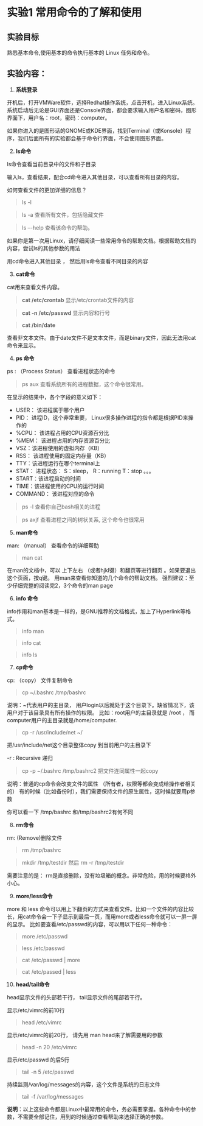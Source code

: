 # 实验1 常用命令的了解和使用
## 实验目标
熟悉基本命令,使用基本的命令执行基本的 Linux 任务和命令。
## 实验内容：
1. **系统登录**

开机后，打开VMWare软件，选择Redhat操作系统，点击开机，进入Linux系统。 系统启动后无论是GUI界面还是Console界面，都会要求输入用户名和密码，图形界面下，用户名：root，密码：computer。 

如果你进入的是图形话的GNOME或KDE界面，找到Terminal（或Konsole）程序，我们后面所有的实验都会基于命令行界面，不会使用图形界面。

2. **ls命令**

ls命令查看当前目录中的文件和子目录

输入ls，查看结果，配合cd命令进入其他目录，可以查看所有目录的内容。

如何查看文件的更加详细的信息？  
>ls -l

>ls -a
查看所有文件，包括隐藏文件  

>ls –-help 
查看该命令的帮助。 

如果你是第一次用Linux，请仔细阅读一些常用命令的帮助文档。根据帮助文档的内容，尝试ls的其他参数的用法

用cd命令进入其他目录 ， 然后用ls命令查看不同目录的内容

3. **cat命令**

cat用来查看文件内容。

 
>**cat /etc/crontab**   显示/etc/crontab文件的内容

>**cat -n /etc/passwd**  显示内容和行号

>**cat /bin/date**

查看非文本文件。由于date文件不是文本文件，而是binary文件，因此无法用cat命令来显示。

4. **ps 命令**

ps : （Process Status） 查看进程状态的命令

>ps aux  查看系统所有的进程数据，这个命令很常用。

在显示的结果中，各个字段的意义如下：

- USER： 该进程属于哪个用户
- PID： 进程ID，这个非常重要， Linux很多操作进程的指令都是根据PID来操作的
- %CPU： 该进程占用的CPU资源百分比
- %MEM： 该进程占用的内存资源百分比
- VSZ：该进程使用的虚拟内存（KB）
- RSS： 该进程使用的固定内存量（KB）
- TTY：该进程运行在哪个terminal上
- STAT： 进程状态： S：sleep， R：running    T：stop   。。。
- START：该进程启动的时间
- TIME：该进程使用的CPU的运行时间
- COMMAND： 该进程对应的命令

>ps -l  查看你自己bash相关的进程

>ps axjf  查看进程之间的树状关系, 这个命令也很常用

5. **man命令**

man: （manual） 查看命令的详细帮助
>man cat

在man的文档中，可以 上下左右 （或者hjkl键）和翻页等进行翻页 。如果要退出这个页面，按q键。
用man来查看你知道的几个命令的帮助文档。  强烈建议：至少仔细完整的阅读完2，3个命令的man page

6. **info 命令**

info作用和man基本是一样的，是GNU推荐的文档格式，加上了Hyperlink等格式。

>info man

>info cat

>info ls

7. **cp命令**

cp: （copy） 文件复制命令

>cp ~/.bashrc  /tmp/bashrc

说明：~代表用户的主目录， 用户login以后就处于这个目录下。缺省情况下，该用户对于该目录具有所有操作的权限。 比如：root用户的主目录就是 /root ， 而computer用户的主目录就是/home/computer.

>cp -r  /usr/include/net     ~/

把/usr/include/net这个目录整体copy 到当前用户的主目录下

-r : Recursive 递归

>cp -p ~/.bashrc  /tmp/bashrc2  把文件连同属性一起copy

说明：普通的cp命令会改变文件的属性 （所有者，权限等都会变成给操作者相关的） 有的时候（比如备份时），我们需要保持文件的原生属性，这时候就要用p参数

你可以看一下 /tmp/bashrc 和/tmp/bashrc2有何不同

8. **rm命令**

rm: (Remove)删除文件

>rm /tmp/bashrc

>mkdir /tmp/testdir      然后  rm -r /tmp/testdir

需要注意的是： rm是直接删除，没有垃圾箱的概念。非常危险，用的时候要格外小心。

9. **more/less命令**

more 和 less 命令可以用上下翻页的方式来查看文件。比如一个文件的内容比较长，用cat命令会一下子显示到最后一页，而用more或者less命令就可以一屏一屏的显示。
比如要查看/etc/passwd的内容，可以用以下任何一种命令：
> more /etc/passwd

> less /etc/passwd

> cat /etc/passwd | more

> cat /etc/passed | less

10. **head/tail命令**

head显示文件的头部若干行， tail显示文件的尾部若干行。 

显示/etc/vimrc的前10行
> head  /etc/vimrc   

显示/etc/vimrc的前20行， 请先用 man head来了解需要用的参数
> head -n 20 /etc/vimrc

显示/etc/passwd 的后5行
> tail -n 5 /etc/passwd

持续监测/var/log/messages的内容，这个文件是系统的日志文件
> tail -f /var/log/messages



**说明**：以上这些命令都是Linux中最常用的命令，务必需要掌握。各种命令中的参数，不需要全部记住，用到的时候通过查看帮助来选择正确的参数。

